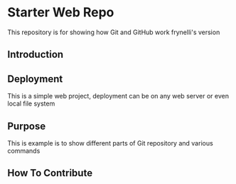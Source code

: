 # Starter Web Repo

This repository is for showing how Git and GitHub work frynelli's version

## Introduction

## Deployment
This is a simple web project, deployment can be on any web server or even local file system
## Purpose

This is example is to show different parts of Git repository and various commands 

## How To Contribute